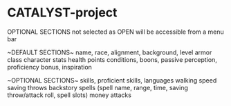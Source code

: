 # CATALYST-project

OPTIONAL SECTIONS not selected as OPEN will be accessible from a menu bar

~DEFAULT SECTIONS~
name, race, alignment, background, level
armor class
character stats
health points
conditions, boons, passive perception, proficiency bonus, inspiration

~OPTIONAL SECTIONS~
skills, proficient skills, languages
walking speed
saving throws
backstory
spells (spell name, range, time, saving throw/attack roll, spell slots)
money
attacks